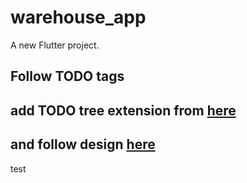 # warehouse_app

A new Flutter project.

## Follow TODO tags

## add TODO tree extension from  [here](https://marketplace.visualstudio.com/items?itemName=Gruntfuggly.todo-tree)

## and follow design [here](https://www.figma.com/file/1FTKDSRMl3LAiVxANtF1ik/Untitled?type=design&node-id=47%3A13795&mode=design&t=zlvaP0AxvoePIl82-1)
test